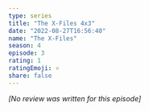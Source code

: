 ```yaml
---
type: series
title: "The X-Files 4x3"
date: "2022-08-27T16:56:40"
name: "The X-Files"
season: 4
episode: 3
rating: 1
ratingEmoji: ⭐️
share: false
---
```


*[No review was written for this episode]*
